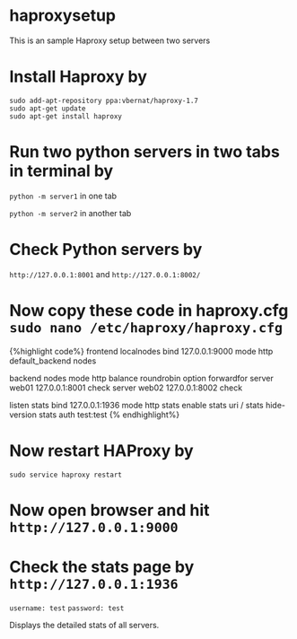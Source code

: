 # haproxysetup
This is an sample Haproxy setup between two servers

# Install Haproxy by

```shell
sudo add-apt-repository ppa:vbernat/haproxy-1.7
sudo apt-get update
sudo apt-get install haproxy
```

# Run two python servers in two tabs in terminal by 

`python -m server1` in one tab

`python -m server2` in another tab

# Check Python servers by

`http://127.0.0.1:8001` and `http://127.0.0.1:8002/`

# Now copy these code in  haproxy.cfg  `sudo nano /etc/haproxy/haproxy.cfg`
{%highlight code%}
frontend localnodes
    bind 127.0.0.1:9000
    mode http
    default_backend nodes

backend nodes
    mode http
    balance roundrobin
    option forwardfor
    server web01 127.0.0.1:8001 check
    server web02 127.0.0.1:8002 check


listen stats
    bind 127.0.0.1:1936
    mode http
    stats enable
    stats uri /
    stats hide-version
    stats auth test:test
{% endhighlight%}


# Now restart HAProxy by
`sudo service haproxy restart`

# Now open browser and hit `http://127.0.0.1:9000`


# Check the stats page by `http://127.0.0.1:1936`

`username: test`
`password: test`

Displays the detailed stats of all servers.

